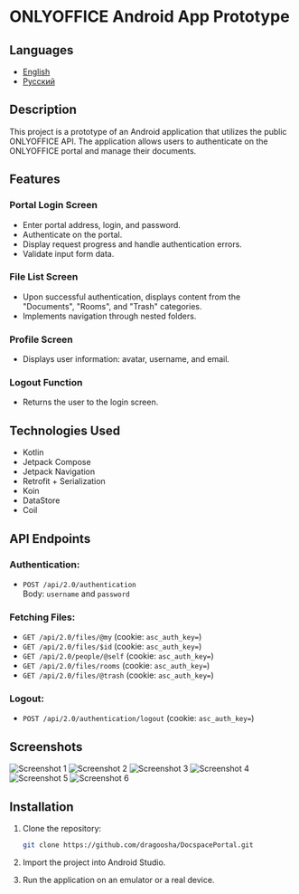 # ONLYOFFICE Android App Prototype

## Languages
- [English](README.md)
- [Русский](README_ru.md)

## Description
This project is a prototype of an Android application that utilizes the public ONLYOFFICE API. The application allows users to authenticate on the ONLYOFFICE portal and manage their documents.

## Features

### Portal Login Screen
- Enter portal address, login, and password.
- Authenticate on the portal.
- Display request progress and handle authentication errors.
- Validate input form data.

### File List Screen
- Upon successful authentication, displays content from the "Documents", "Rooms", and "Trash" categories.
- Implements navigation through nested folders.

### Profile Screen
- Displays user information: avatar, username, and email.

### Logout Function
- Returns the user to the login screen.

## Technologies Used
- Kotlin
- Jetpack Compose
- Jetpack Navigation
- Retrofit + Serialization
- Koin
- DataStore
- Coil

## API Endpoints

### Authentication:
- `POST /api/2.0/authentication`  
  Body: `username` and `password`

### Fetching Files:
- `GET /api/2.0/files/@my` (cookie: `asc_auth_key=`)
- `GET /api/2.0/files/$id` (cookie: `asc_auth_key=`)
- `GET /api/2.0/people/@self` (cookie: `asc_auth_key=`)
- `GET /api/2.0/files/rooms` (cookie: `asc_auth_key=`)
- `GET /api/2.0/files/@trash` (cookie: `asc_auth_key=`)

### Logout:
- `POST /api/2.0/authentication/logout` (cookie: `asc_auth_key=`)

## Screenshots
![Screenshot 1](https://github.com/user-attachments/assets/2a9a82dd-28de-4f97-9d0d-812867cf7d05)
![Screenshot 2](https://github.com/user-attachments/assets/f8186fd3-1fe3-4430-8032-e86b59ae8ec2)
![Screenshot 3](https://github.com/user-attachments/assets/f0a34b2e-b944-4847-9978-01054938ba12)
![Screenshot 4](https://github.com/user-attachments/assets/99df85df-1d1a-49ed-93b6-cd87a20afabc)
![Screenshot 5](https://github.com/user-attachments/assets/1dc0e558-dfdf-4568-b937-d02c4ea0d2df)
![Screenshot 6](https://github.com/user-attachments/assets/7f498a34-a992-482f-a65c-39fd528e4665)

## Installation

1. Clone the repository:
    ```bash
    git clone https://github.com/dragoosha/DocspacePortal.git
    ```

2. Import the project into Android Studio.

3. Run the application on an emulator or a real device.
